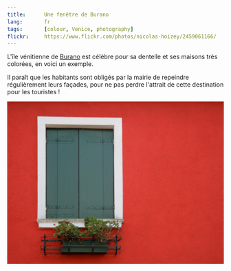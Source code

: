 ```yaml
---
title:      Une fenêtre de Burano
lang:       fr
tags:       [colour, Venice, photography]
flickr:     https://www.flickr.com/photos/nicolas-hoizey/2459061166/
---
```


L'île vénitienne de [Burano](http://fr.wikipedia.org/wiki/Burano) est célèbre pour sa dentelle et ses maisons très colorées, en voici un exemple.

Il paraît que les habitants sont obligés par la mairie de repeindre régulièrement leurs façades, pour ne pas perdre l'attrait de cette destination pour les touristes !

![](20080426-Colorful-window-in-Burano.jpg)

